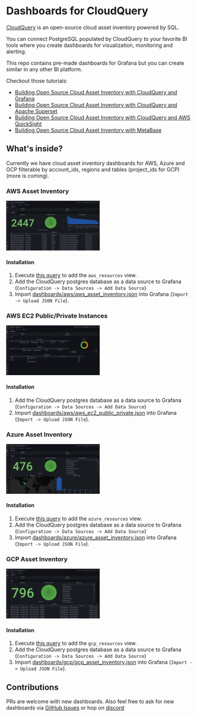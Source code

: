 # Dashboards for CloudQuery

[CloudQuery](https://github.com/cloudquery/cloudquery) is an open-source cloud asset inventory powered by SQL.

You can connect PostgreSQL populated by CloudQuery to your favorite BI tools where you create dashboards for visualization, monitoring and alerting.

This repo contains pre-made dashboards for Grafana but you can create similar in any other BI platform.

Checkout those tutorials:
* [Building Open Source Cloud Asset Inventory with CloudQuery and Grafana](https://www.cloudquery.io/blog/open-source-cloud-asset-inventory-with-cloudquery-and-grafana)
* [Building Open Source Cloud Asset Inventory with CloudQuery and Apache Superset](https://www.cloudquery.io/blog/cloud-asset-inventory-cloudquery-apache-superset)
* [Building Open Source Cloud Asset Inventory with CloudQuery and AWS QuickSight](https://www.cloudquery.io/blog/cloud-asset-inventory-cloudquery-aws-quicksight)
* [Building Open Source Cloud Asset Inventory with MetaBase](https://www.cloudquery.io/blog/cloud-asset-inventory-cloudquery-metabase)


## What's inside?

Currently we have cloud asset inventory dashboards for AWS, Azure and GCP filterable by account_ids, regions and tables (project_ids for GCP) (more is coming).

### AWS Asset Inventory

<img alt="AWS Asset Inventory" src="./dashboards/aws/aws_asset_inventory.png" width=50% height=50%>

#### Installation

1. Execute [this query](https://github.com/cloudquery/cq-provider-aws/blob/main/views/resources.sql) to add the `aws_resources` view.
2. Add the CloudQuery postgres database as a data source to Grafana (`Configuration -> Data Sources -> Add Data Source`)
3. Import [dashboards/aws/aws_asset_inventory.json](./dashboards/aws/aws_asset_inventory.json) into Grafana (`Import -> Upload JSON File`).

### AWS EC2 Public/Private Instances

<img alt="AWS EC2 Public/Private Instances Grafana Dashboard" src="./dashboards/aws/aws_ec2_public_private.png" width=50% height=50%>

#### Installation

1. Add the CloudQuery postgres database as a data source to Grafana (`Configuration -> Data Sources -> Add Data Source`)
2. Import [dashboards/aws/aws_ec2_public_private.json](./dashboards/aws/aws_ec2_public_private.json) into Grafana (`Import -> Upload JSON File`).

### Azure Asset Inventory

<img alt="Azure Asset Inventory Grafana Dashboard" src="./dashboards/azure/azure_asset_inventory.png" width=50% height=50%>

#### Installation

1. Execute [this query](https://github.com/cloudquery/cq-provider-azure/blob/main/views/resource.sql) to add the `azure_resources` view.
2. Add the CloudQuery postgres database as a data source to Grafana (`Configuration -> Data Sources -> Add Data Source`)
3. Import [dashboards/azure/azure_asset_inventory.json](./dashboards/azure/azure_asset_inventory.json) into Grafana (`Import -> Upload JSON File`).

### GCP Asset Inventory

<img alt="GCP Asset Inventory Grafana Dashboard" src="./dashboards/gcp/gcp_asset_inventory.png" width=50% height=50%>

#### Installation

1. Execute [this query](https://github.com/cloudquery/cq-provider-gcp/blob/main/views/resource.sql) to add the `gcp_resources` view.
2. Add the CloudQuery postgres database as a data source to Grafana (`Configuration -> Data Sources -> Add Data Source`)
3. Import [dashboards/gcp/gcp_asset_inventory.json](./dashboards/gcp/gcp_asset_inventory.json) into Grafana (`Import -> Upload JSON File`).

## Contributions

PRs are welcome with new dashboards. Also feel free to ask for new dashboards via [GitHub Issues](https://github.com/cloudquery/grafana-dashboards) or hop on [discord](https://cloudquery.io/discord)


